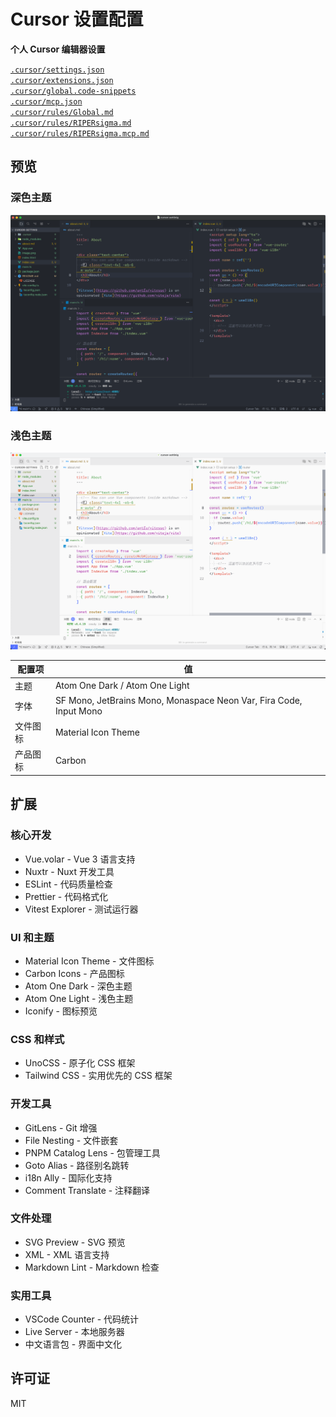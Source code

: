 # Cursor 设置配置

**个人 Cursor 编辑器设置**

[`.cursor/settings.json`](./.cursor/settings.json)  
[`.cursor/extensions.json`](./.cursor/extensions.json)  
[`.cursor/global.code-snippets`](./.cursor/global.code-snippets)  
[`.cursor/mcp.json`](./.cursor/mcp.json)  
[`.cursor/rules/Global.md`](./.cursor/rules/Global.md)  
[`.cursor/rules/RIPERsigma.md`](./.cursor/rules/RIPERsigma.md)  
[`.cursor/rules/RIPERsigma.mcp.md`](./.cursor/rules/RIPERsigma.mcp.md)

## 预览

### 深色主题

![深色主题预览](./dark-theme.png)

### 浅色主题  

![浅色主题预览](./light-theme.png)

| 配置项 | 值 |
|--------|-----|
| 主题 | Atom One Dark / Atom One Light |
| 字体 | SF Mono, JetBrains Mono, Monaspace Neon Var, Fira Code, Input Mono |
| 文件图标 | Material Icon Theme |
| 产品图标 | Carbon |

## 扩展

### 核心开发

- Vue.volar - Vue 3 语言支持
- Nuxtr - Nuxt 开发工具
- ESLint - 代码质量检查
- Prettier - 代码格式化
- Vitest Explorer - 测试运行器

### UI 和主题

- Material Icon Theme - 文件图标
- Carbon Icons - 产品图标
- Atom One Dark - 深色主题
- Atom One Light - 浅色主题
- Iconify - 图标预览

### CSS 和样式

- UnoCSS - 原子化 CSS 框架
- Tailwind CSS - 实用优先的 CSS 框架

### 开发工具

- GitLens - Git 增强
- File Nesting - 文件嵌套
- PNPM Catalog Lens - 包管理工具
- Goto Alias - 路径别名跳转
- i18n Ally - 国际化支持
- Comment Translate - 注释翻译

### 文件处理

- SVG Preview - SVG 预览
- XML - XML 语言支持
- Markdown Lint - Markdown 检查

### 实用工具

- VSCode Counter - 代码统计
- Live Server - 本地服务器
- 中文语言包 - 界面中文化

## 许可证

MIT
